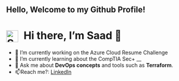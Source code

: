 ## Hello, Welcome to my Github Profile! 

<h1 align="left">
  <img
    src="https://github.com/user-attachments/assets/6e680074-358a-44f1-a251-14711074c3df"
    alt="Saad Avatar"
    width="32"
    height="32"
    style="vertical-align: middle; margin-right: 8px;"
  />
  Hi there, I’m Saad 👋
</h1>



<!--
**SaadTAhmad/SaadTAhmad** is a ✨ _special_ ✨ repository because its `README.md` (this file) appears on your GitHub profile.

Here are some ideas to get you started:
-->

- 🔭 I’m currently working on the Azure Cloud Resume Challenge
- 🌱 I’m currently learning about the CompTIA Sec+ __
- 🚀​ Ask me about **DevOps concepts** and tools such as **Terraform**. 
- 📫Reach me?: [LinkedIn](https://www.linkedin.com/in/saad-ahmad-9059b531b/)
